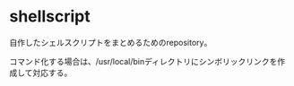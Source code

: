 # shellscript
自作したシェルスクリプトをまとめるためのrepository。

コマンド化する場合は、/usr/local/binディレクトリにシンボリックリンクを作成して対応する。

